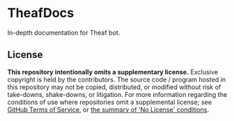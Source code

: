 # TheafDocs
In-depth documentation for Theaf bot.

## License

**This repository intentionally omits a supplementary license.** Exclusive copyright is held by the contributors.
The source code / program hosted in this repository may not be copied, distributed, or modified without risk of take-downs, shake-downs, or litigation.
For more information regarding the conditions of use where repositories omit a supplemental license; see [GitHub Terms of Service](https://docs.github.com/en/github/site-policy/github-terms-of-service#d-user-generated-content), or [the summary of 'No License' conditions](https://choosealicense.com/no-permission/).
